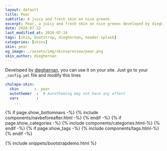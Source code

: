 ```yaml
---
layout: default
title: Pear
subtitle: A juicy and fresh skin on nice greens
excerpt: Pear, a juicy and fresh skin on nice greens developed by dieghernan.
date: 2020-07-22
last_modified_at: 2020-07-24
tags: [skin, bootstrap, dieghernan, header-splash]
categories: [skins]
skin: pear
og_image: ./assets/img/skinspreview/pear.png
skin_author: dieghernan
---
```



Developed by [dieghernan](https://github.com/dieghernan/), you can use it on your site. Just go to your `_config.yml` file and modify this lines

```yaml
chulapa-skin: 
  skin       :  pear
  autothemer  :  # Autotheming may not have any effect
  vars        :    
    ...
```



{% if page.show_bottomnavs -%}
{% include components/navbeforeafter.html -%}
{% endif -%}
{% if page.show_categories -%}
{% include components/categories.html-%}
{% endif -%}
{% if page.show_tags -%}
{% include components/tags.html-%}
{% endif -%}


{% include snippets/bootstrapdemo.html  %}


